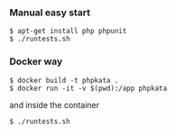 ### Manual easy start

```
$ apt-get install php phpunit
$ ./runtests.sh
```

### Docker way

```
$ docker build -t phpkata .
$ docker run -it -v $(pwd):/app phpkata 
```
and inside the container
```
$ ./runtests.sh
```
